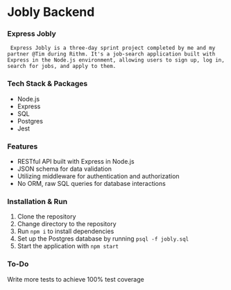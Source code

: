 # Jobly Backend

### Express Jobly

` Express Jobly is a three-day sprint project completed by me and my partner @Tim during Rithm. It's a job-search application built with Express in the Node.js environment, allowing users to sign up, log in, search for jobs, and apply to them.`

### Tech Stack & Packages
- Node.js
- Express
- SQL
- Postgres
- Jest

  
### Features
- RESTful API built with Express in Node.js
- JSON schema for data validation
- Utilizing middleware for authentication and authorization
- No ORM, raw SQL queries for database interactions
  
### Installation & Run
1. Clone the repository
2. Change directory to the repository
3. Run `npm i` to install dependencies
4. Set up the Postgres database by running `psql -f jobly.sql`
5. Start the application with `npm start`


### To-Do
Write more tests to achieve 100% test coverage
